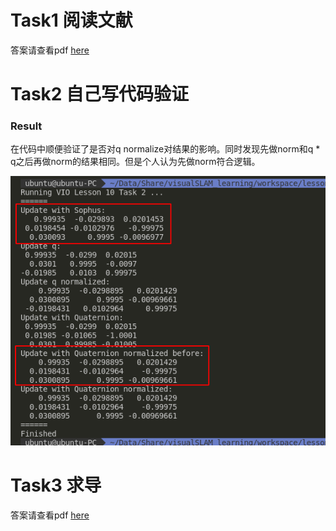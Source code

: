 # Task1 阅读文献

答案请查看pdf [here](./Task1.pdf)

# Task2 自己写代码验证

### Result

在代码中顺便验证了是否对q normalize对结果的影响。同时发现先做norm和q * q之后再做norm的结果相同。但是个人认为先做norm符合逻辑。

![screenshot](./Task2.png)

# Task3 求导

答案请查看pdf [here](./Task3.pdf)